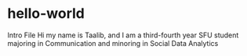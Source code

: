 # hello-world
Intro File
Hi my name is Taalib, and I am a third-fourth year SFU student majoring in Communication and minoring in Social Data Analytics
